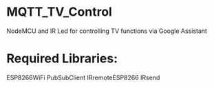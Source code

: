 # MQTT_TV_Control
NodeMCU and IR Led for controlling TV functions via Google Assistant

# Required Libraries:
ESP8266WiFi
PubSubClient
IRremoteESP8266
IRsend
